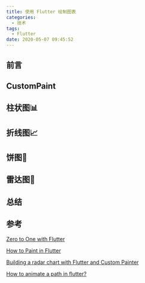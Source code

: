 ```yaml
---
title: 使用 Flutter 绘制图表
categories:
  - 技术
tags:
  - Flutter
date: 2020-05-07 09:45:52
---
```



<!--more-->

## 前言

## CustomPaint

## 柱状图📊

## 折线图📈

## 饼图🍩

## 雷达图🎯

## 总结

## 参考

[Zero to One with Flutter](https://medium.com/flutter/zero-to-one-with-flutter-43b13fd7b354)

[How to Paint in Flutter](https://medium.com/@suragch/how-to-paint-in-flutter-d18c6c26df10)

[Building a radar chart with Flutter and Custom Painter](https://medium.com/@d.panaite92/building-a-radar-chart-with-flutter-and-custom-painter-384c005002f9)

[How to animate a path in flutter?](https://stackoverflow.com/questions/50978603/how-to-animate-a-path-in-flutter)
